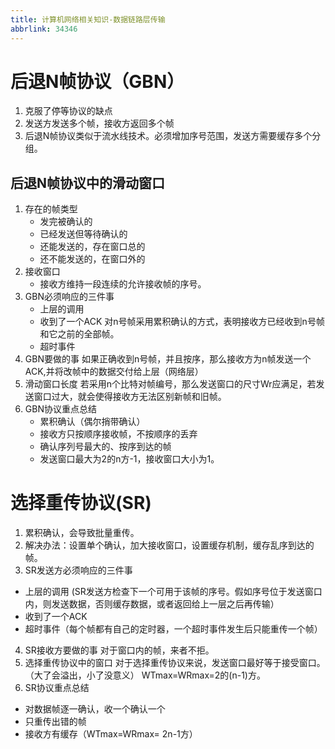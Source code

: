 ```yaml
---
title: 计算机网络相关知识-数据链路层传输
abbrlink: 34346
---
```

# 后退N帧协议（GBN）

1. 克服了停等协议的缺点
2. 发送方发送多个帧，接收方返回多个帧
3. 后退N帧协议类似于流水线技术。必须增加序号范围，发送方需要缓存多个分组。

## 后退N帧协议中的滑动窗口

1. 存在的帧类型
   * 发完被确认的
   * 已经发送但等待确认的
   * 还能发送的，存在窗口总的
   * 还不能发送的，在窗口外的
2. 接收窗口
   * 接收方维持一段连续的允许接收帧的序号。
3. GBN必须响应的三件事
   * 上层的调用
   * 收到了一个ACK 对n号帧采用累积确认的方式，表明接收方已经收到n号帧和它之前的全部帧。
   * 超时事件
4. GBN要做的事
   如果正确收到n号帧，并且按序，那么接收方为n帧发送一个ACK,并将改帧中的数据交付给上层（网络层）
5. 滑动窗口长度
   若采用n个比特对帧编号，那么发送窗口的尺寸Wr应满足，若发送窗口过大，就会使得接收方无法区别新帧和旧帧。
6. GBN协议重点总结
   * 累积确认（偶尔捎带确认）
   * 接收方只按顺序接收帧，不按顺序的丢弃
   * 确认序列号最大的、按序到达的帧
   * 发送窗口最大为2的n方-1，接收窗口大小为1。

# 选择重传协议(SR)

1. 累积确认，会导致批量重传。
2. 解决办法：设置单个确认，加大接收窗口，设置缓存机制，缓存乱序到达的帧。
3. SR发送方必须响应的三件事
 * 上层的调用 (SR发送方检查下一个可用于该帧的序号。假如序号位于发送窗口内，则发送数据，否则缓存数据，或者返回给上一层之后再传输）
 * 收到了一个ACK
 * 超时事件（每个帧都有自己的定时器，一个超时事件发生后只能重传一个帧）
4. SR接收方要做的事
   对于窗口内的帧，来者不拒。
5. 选择重传协议中的窗口
   对于选择重传协议来说，发送窗口最好等于接受窗口。（大了会溢出，小了没意义）
   WTmax=WRmax=2的(n-1)方。
6. SR协议重点总结
  * 对数据帧逐一确认，收一个确认一个
  * 只重传出错的帧
  * 接收方有缓存（WTmax=WRmax= 2n-1方）


   

   
